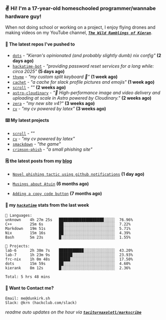 ### ✌️ Hi! I'm a 17-year-old homeschooled programmer/wannabe hardware guy!

When not doing school or working on a project, I enjoy flying drones and making videos on my YouTube channel, [**_`The Wild Ramblings of Kieran`_**](https://youtube.com/@kieran.rambles).

#### 👷 The latest repos I've pushed to

- [`dots`](https://github.com/taciturnaxolotl/dots) - _"Kieran's opinionated (and probably slightly dumb) nix config"_ **(2 days ago)**
- [`hackatime-bot`](https://github.com/taciturnaxolotl/hackatime-bot) - _"providing password reset services for a long while: circa 2025"_ **(5 days ago)**
- [`thyme`](https://github.com/taciturnaxolotl/thyme) - _"my custom split keyboard 🫶"_ **(1 week ago)**
- [`cachet`](https://github.com/taciturnaxolotl/cachet) - _"a cache for slack profile pictures and emojis"_ **(1 week ago)**
- [`scroll`](https://github.com/taciturnaxolotl/scroll) - _""_ **(2 weeks ago)**
- [`astro-cloudinary`](https://github.com/cloudinary-community/astro-cloudinary) - _"🚀 High-performance image and video delivery and uploading at scale in Astro powered by Cloudinary."_ **(2 weeks ago)**
- [`zera`](https://github.com/taciturnaxolotl/zera) - _"my new site v4?"_ **(3 weeks ago)**
- [`cv`](https://github.com/taciturnaxolotl/cv) - _"my cv powered by latex"_ **(3 weeks ago)**

#### ⌨️ My latest projects

- [`scroll`](https://github.com/taciturnaxolotl/scroll) - _""_
- [`cv`](https://github.com/taciturnaxolotl/cv) - _"my cv powered by latex"_
- [`smackdown`](https://github.com/taciturnaxolotl/smackdown) - _"the game"_
- [`crimson-phish`](https://github.com/taciturnaxolotl/crimson-phish) - _"a small phishing site"_

#### 🗒️ the latest posts from my [blog](https://dunkirk.sh)

- [`Novel phishing tactic using github notifications`](https://dunkirk.sh/blog/github-phishing/) **(1 day ago)**

- [`Musings about Atuin`](https://dunkirk.sh/blog/atuin/) **(6 months ago)**

- [`Adding a copy code button`](https://dunkirk.sh/blog/adding-a-copy-button/) **(7 months ago)**



#### 📡 my [_`hackatime`_](https://waka.hackclub.com) stats from the last week

```text
💾 Languages:
unknown    4h 27m 25s   ████████████████████░░░░░  76.96%
C++        25m 6s       ██░░░░░░░░░░░░░░░░░░░░░░░  7.22%
Markdown   19m 51s      ██░░░░░░░░░░░░░░░░░░░░░░░  5.71%
Nix        15m 16s      ██░░░░░░░░░░░░░░░░░░░░░░░  4.39%
Bash       5m 23s       █░░░░░░░░░░░░░░░░░░░░░░░░  1.55%

💼 Projects:
lab-6      2h 30m 7s    ███████████░░░░░░░░░░░░░░  43.20%
lab-7      1h 23m 9s    ██████░░░░░░░░░░░░░░░░░░░  23.93%
frc-nix    1h 0m 48s    █████░░░░░░░░░░░░░░░░░░░░  17.50%
dots       15m 59s      ██░░░░░░░░░░░░░░░░░░░░░░░  4.60%
kierank    8m 12s       █░░░░░░░░░░░░░░░░░░░░░░░░  2.36%

Total: 5 hrs 48 mins
```

#### 📮 Want to Contact me?

```text
Email: me@dunkirk.sh
Slack: @krn (hackclub.com/slack)
```

_readme auto updates on the hour via [**`taciturnaxolotl/markscribe`**](https://github.com/taciturnaxolotl/markscribe)_
